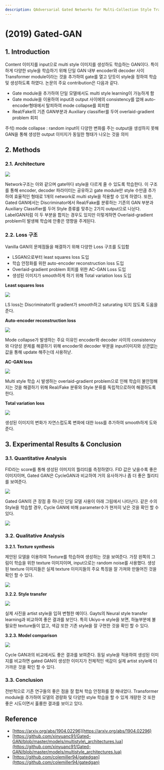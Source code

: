 ```yaml
---
description: QAdversarial Gated Networks for Multi-Collection Style Transfer
---
```


# \(2019\) Gated-GAN

## 1. Introduction

Content 이미지를 input으로 multi style 이미지를 생성하도 학습하는 GAN이다. 특이하게 다양한 style을 학습하기 위해 단일 GAN 내부 encoder와 decoder 사이 Transformer module이라는 것을 추가하여 gate를 열고 닫듯이 style을 정하여 학습 및 생성하도록 하였다. 논문의 주요 contribution은 다음과 같다.

* Gate module을 추가하여 단일 모델에서도 multi style learning이 가능하게 함
* Gate module을 이용하여 input과 output 사이에의 consistency를 없애 auto-encoder형태에서 탈피하여 mode collapse를 회피함
* Real/Fake의 기존 GAN부분과 Auxiliary classifier를 두어 overlaid-gradient problem 회피

주석\) mode collapse : random input이 다양한 변화를 주는 output을 생성하지 못해 GAN을 통해 생성한 output 이미지가 동일한 형태가 나오는 것을 의미

## 2. Methods

### 2.1. Architecture

![](../../../.gitbook/assets/screenshot-from-2020-03-03-18-59-41.png)

Network구조는 아와 같으며 gate마다 style을 다르게 줄 수 있도록 학습한다. 이 구조를 통해 encoder, decoder 파라미터는 공유하고 gate module만 style 수만큼 추가하여 효율적인 형태로 1개의 network로 multi style을 적용할 수 있게 하였다. 또한, Gated GAN에서는 Discriminator에서 Real/Fake를 분류하는 기존의 GAN 부분과 Auxiliary Classifier를 두어 Style 종류를 맞추는 2가지 output으로 나뉜다. LabelGAN처럼 이 두 부분을 합치는 경우도 있지만 이렇게하면 Overlaid-gradient problem이 발생해 학습에 안좋은 영향을 주게된다.

### 2.2. Loss 구조

Vanilla GAN의 문제점들을 해결하기 위해 다양한 Loss 구조를 도입함

* LSGAN으로부터 least squares loss 도입
* 학습 안정화를 위한 auto-encoder reconstruction loss 도입
* Overlaid-gradient problem 회피를 위한 AC-GAN Loss 도입
* 생성된 이미지가 smooth하게 하기 위해 Total variation loss 도입

**Least squares loss**

![](../../../.gitbook/assets/screenshot-from-2020-03-04-16-14-45.png)

LS loss는 Discriminator의 gradient가 smooth하고 saturating 되지 않도록 도움을 준다.

**Auto-encoder reconstruction loss**

![](../../../.gitbook/assets/screenshot-from-2020-03-04-16-14-52.png)

Mode collapse가 발생하는 주요 이유인 encoder와 decoder 사이의 consistency와 다양성 문제를 해결하기 위해 encoder와 decoder 부분을 input이미지와 상관없는 값을 통해 update 해주는데 사용하낟.

**AC-GAN loss**

![](../../../.gitbook/assets/screenshot-from-2020-03-04-16-15-11.png)

Multi style 학습 시 발생하는 overlaid-gradient problem으로 인해 학습이 불안정해지는 것을 해결하기 위해 Real/Fake 분류와 Style 분류를 독립적으로하여 해결하도록 한다.

**Total variation loss**

![](../../../.gitbook/assets/screenshot-from-2020-03-04-16-15-19.png)

생성된 이미지의 변화가 자연스럽도록 변화에 대한 loss를 추가하여 smooth하게 도와준다.

## 3. Experimental Results & Conclusion

### 3.1. Quantitative Analysis

FID라는 score를 통해 생성된 이미지의 퀄리티를 측정하였다. FID 값은 낮을수록 좋은 이미지이며, Gated GAN은 CycleGAN과 비교하여 거의 유사하거나 좀 더 좋은 퀄리티를 보여준다.

![](../../../.gitbook/assets/screenshot-from-2020-03-04-16-33-48.png)

Gated GAN의 큰 장점 중 하나인 단일 모델 사용이 아래 그림에서 나타난다. 같은 수의 Style을 학습할 경우, Cycle GAN에 비해 parameter수가 현저히 낮은 것을 확인 할 수 있다.

![](../../../.gitbook/assets/screenshot-from-2020-03-04-16-35-07.png)

### 3.2. Qualitative Analysis

**3.2.1. Texture synthesis**

제안된 모델을 이용하여 Texture를 학습하여 생성하는 것을 보여준다. 가장 왼쪽의 그림이 학습을 위한 texture 이미지이며, input으로는 random noise를 사용했다. 생성된 texture 이미지들은 실제 texture 이미지들의 주요 특징을 잘 가져와 만들어진 것을 확인 할 수 있다.

![](../../../.gitbook/assets/screenshot-from-2020-03-04-16-40-07.png)

**3.2.2. Style transfer**

![](../../../.gitbook/assets/screenshot-from-2020-03-04-16-42-27.png)

실제 사진을 artist style을 입혀 변형한 예이다. Gayts의 Neural style transfer learning과 비교하여 좋은 결과를 보인다. 특히 Ukiyo-e style을 보면, 하늘부분에 불필요한 texture들이 없고, 색감 또한 기존 style을 잘 구현한 것을 확인 할 수 있다.

**3.2.3. Model comparison**

![](../../../.gitbook/assets/screenshot-from-2020-03-04-16-43-07.png)

Cycle GAN과의 비교에서도 좋은 결과를 보여준다. 동일 style을 적용하여 생성된 이미지를 비교하면 gated GAN이 생성한 이미지가 전체적인 색감이 실제 artist style에 더 가까운 것을 확인 할 수 있다.

### 3.3. Conclusion

전반적으로 기존 연구들의 좋은 점을 잘 합쳐 학습 안정화를 잘 해내었다. Transformer module을 추가하여 모델의 경량화 및 다양한 style 학습을 할 수 있게 개량한 것 또한 좋은 시도이면서 훌륭한 결과를 보이고 있다. 

## Reference

* [https://arxiv.org/abs/1904.02296](https://arxiv.org/abs/1904.02296)
* [https://github.com/xinyuanc91/Gated-GAN/blob/master/models/multistyle\_architectures.lua](https://github.com/xinyuanc91/Gated-GAN/blob/master/models/multistyle_architectures.lua)
* [https://github.com/colemiller94/gatedgan](https://github.com/colemiller94/gatedgan)

